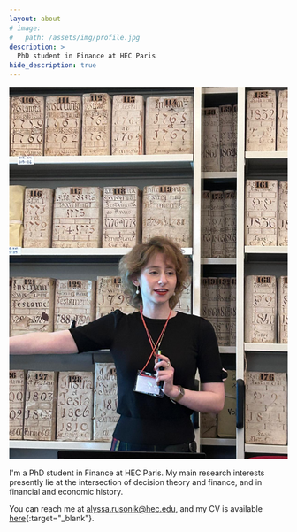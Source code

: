 ```yaml
---
layout: about
# image: 
#   path: /assets/img/profile.jpg
description: >
  PhD student in Finance at HEC Paris
hide_description: true
---
```


![](/assets/img/profile.jpg)

I'm a PhD student in Finance at HEC Paris. My main research interests presently lie at the intersection of decision theory and finance, and in financial and economic history.

You can reach me at alyssa.rusonik@hec.edu, and my CV is available [here](/assets/pdf/AlyssaRusonik_CV.pdf){:target="_blank"}.
